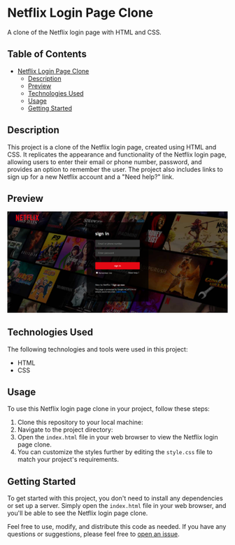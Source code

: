 # Netflix Login Page Clone

A clone of the Netflix login page with HTML and CSS.

## Table of Contents

- [Netflix Login Page Clone](#netflix-login-page-clone)
  - [Description](#description)
  - [Preview](#preview)
  - [Technologies Used](#technologies-used)
  - [Usage](#usage)
  - [Getting Started](#getting-started)

## Description

This project is a clone of the Netflix login page, created using HTML and CSS. It replicates the appearance and functionality of the Netflix login page, allowing users to enter their email or phone number, password, and provides an option to remember the user. The project also includes links to sign up for a new Netflix account and a "Need help?" link.

## Preview

![Netflix Login Page Clone](Images/screenshot.png)


## Technologies Used

The following technologies and tools were used in this project:

- HTML
- CSS

## Usage

To use this Netflix login page clone in your project, follow these steps:

1. Clone this repository to your local machine:
2. Navigate to the project directory:
3. Open the `index.html` file in your web browser to view the Netflix login page clone.
4. You can customize the styles further by editing the `style.css` file to match your project's requirements.

## Getting Started

To get started with this project, you don't need to install any dependencies or set up a server. Simply open the `index.html` file in your web browser, and you'll be able to see the Netflix login page clone.



Feel free to use, modify, and distribute this code as needed. If you have any questions or suggestions, please feel free to [open an issue](https://github.com/yourusername/Netflix-Login-Clone/issues).


